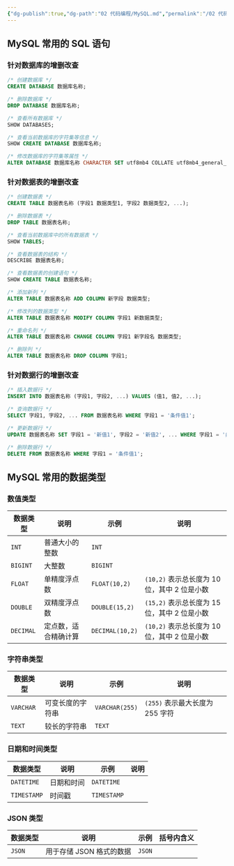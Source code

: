 ```yaml
---
{"dg-publish":true,"dg-path":"02 代码编程/MySQL.md","permalink":"/02 代码编程/MySQL/","created":"2025-05-09","updated":"2025-05-09"}
---
```



## MySQL 常用的 SQL 语句

### 针对数据库的增删改查

```sql
/* 创建数据库 */
CREATE DATABASE 数据库名称;

/* 删除数据库 */
DROP DATABASE 数据库名称;

/* 查看所有数据库 */
SHOW DATABASES;

/* 查看当前数据库的字符集等信息 */
SHOW CREATE DATABASE 数据库名称;

/* 修改数据库的字符集等属性 */
ALTER DATABASE 数据库名称 CHARACTER SET utf8mb4 COLLATE utf8mb4_general_ci;
```

### 针对数据表的增删改查

```sql
/* 创建数据表 */
CREATE TABLE 数据表名称 (字段1 数据类型1, 字段2 数据类型2, ...);

/* 删除数据表 */
DROP TABLE 数据表名称;

/* 查看当前数据库中的所有数据表 */
SHOW TABLES;

/* 查看数据表的结构 */
DESCRIBE 数据表名称;

/* 查看数据表的创建语句 */
SHOW CREATE TABLE 数据表名称;

/* 添加新列 */
ALTER TABLE 数据表名称 ADD COLUMN 新字段 数据类型;

/* 修改列的数据类型 */
ALTER TABLE 数据表名称 MODIFY COLUMN 字段1 新数据类型;

/* 重命名列 */
ALTER TABLE 数据表名称 CHANGE COLUMN 字段1 新字段名 数据类型;

/* 删除列 */
ALTER TABLE 数据表名称 DROP COLUMN 字段1;
```

### 针对数据行的增删改查

```sql
/* 插入数据行 */
INSERT INTO 数据表名称 (字段1, 字段2, ...) VALUES (值1, 值2, ...);

/* 查询数据行 */
SELECT 字段1, 字段2, ... FROM 数据表名称 WHERE 字段1 = '条件值1';

/* 更新数据行 */
UPDATE 数据表名称 SET 字段1 = '新值1', 字段2 = '新值2', ... WHERE 字段1 = '条件值1';

/* 删除数据行 */
DELETE FROM 数据表名称 WHERE 字段1 = '条件值1';
```

## MySQL 常用的数据类型

### 数值类型

| 数据类型 | 说明 | 示例 | 说明 |
|----------|------|------|------------|
| `INT` | 普通大小的整数 | `INT` |  |
| `BIGINT` | 大整数 | `BIGINT` |  |
| `FLOAT` | 单精度浮点数 | `FLOAT(10,2)` | `(10,2)` 表示总长度为 10 位，其中 2 位是小数 |
| `DOUBLE` | 双精度浮点数 | `DOUBLE(15,2)` | `(15,2)` 表示总长度为 15 位，其中 2 位是小数 |
| `DECIMAL` | 定点数，适合精确计算 | `DECIMAL(10,2)` | `(10,2)` 表示总长度为 10 位，其中 2 位是小数 |

### 字符串类型

| 数据类型 | 说明 | 示例 | 说明 |
|----------|------|------|------------|
| `VARCHAR` | 可变长度的字符串 | `VARCHAR(255)` | `(255)` 表示最大长度为 255 字符 |
| `TEXT` | 较长的字符串 | `TEXT` |  |

### 日期和时间类型

| 数据类型 | 说明 | 示例 | 说明 |
|----------|------|------|------------|
| `DATETIME` | 日期和时间 | `DATETIME` |  |
| `TIMESTAMP` | 时间戳 | `TIMESTAMP` |  |

### JSON 类型

| 数据类型 | 说明 | 示例 | 括号内含义 |
|----------|------|------|------------|
| `JSON` | 用于存储 JSON 格式的数据 | `JSON` |  |
